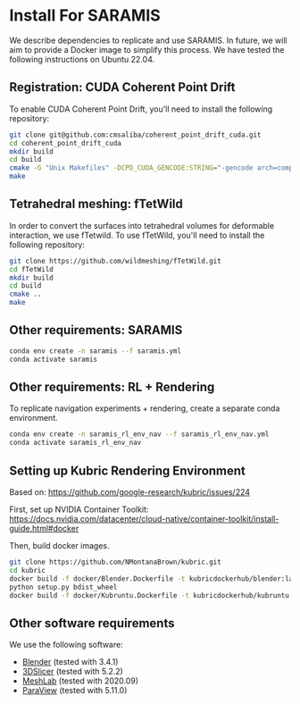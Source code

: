 # Install For SARAMIS

We describe dependencies to replicate and use SARAMIS.
In future, we will aim to provide a Docker image to simplify this process.
We have tested the following instructions on Ubuntu 22.04.

## Registration: CUDA Coherent Point Drift

To enable CUDA Coherent Point Drift, you'll need to install the following repository:

```bash
git clone git@github.com:cmsaliba/coherent_point_drift_cuda.git
cd coherent_point_drift_cuda
mkdir build
cd build
cmake -G "Unix Makefiles" -DCPD_CUDA_GENCODE:STRING="-gencode arch=compute_61,code=sm_61" -DCPD_CUDA_BUILD_CMD:BOOL=TRUE ..
make
```

## Tetrahedral meshing: fTetWild

In order to convert the surfaces into tetrahedral volumes for deformable interaction, we use fTetwild.
To use fTetWild, you'll need to install the following repository:

```bash
git clone https://github.com/wildmeshing/fTetWild.git
cd fTetWild
mkdir build
cd build
cmake ..
make
```

## Other requirements: SARAMIS

```bash
conda env create -n saramis --f saramis.yml
conda activate saramis
```

## Other requirements: RL + Rendering

To replicate navigation experiments + rendering, create a separate conda environment.

```bash
conda env create -n saramis_rl_env_nav --f saramis_rl_env_nav.yml
conda activate saramis_rl_env_nav
```


## Setting up Kubric Rendering Environment

Based on: https://github.com/google-research/kubric/issues/224

First, set up NVIDIA Container Toolkit: https://docs.nvidia.com/datacenter/cloud-native/container-toolkit/install-guide.html#docker

Then, build docker images.

```bash
git clone https://github.com/NMontanaBrown/kubric.git
cd kubric
docker build -f docker/Blender.Dockerfile -t kubricdockerhub/blender:latest .  # build a blender image first
python setup.py bdist_wheel
docker build -f docker/Kubruntu.Dockerfile -t kubricdockerhub/kubruntu:latest .  # then build a kubric image of which base image is the blender image above
```

## Other software requirements

We use the following software:
- [Blender](https://www.blender.org/) (tested with 3.4.1)
- [3DSlicer](https://download.slicer.org/) (tested with 5.2.2)
- [MeshLab](https://www.meshlab.net/) (tested with 2020.09)
- [ParaView](https://www.paraview.org/) (tested with 5.11.0)
